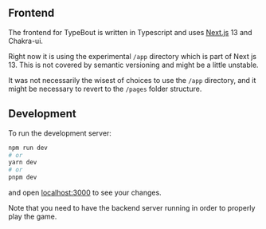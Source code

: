 
## Frontend 
The frontend for TypeBout is written in Typescript and uses [Next.js](https://nextjs.org/docs) 13 and Chakra-ui.

Right now it is using the experimental `/app` directory which is part of Next js 13. This is not covered by semantic versioning and might be a little unstable.

It was not necessarily the wisest of choices to use the `/app` directory, and it might be necessary to revert to the `/pages` folder structure. 
## Development
To run the development server:

```bash
npm run dev
# or
yarn dev
# or
pnpm dev
```

and open [localhost:3000](http://localhost:3000) to see your changes.

Note that you need to have the backend server running in order to properly play the game.